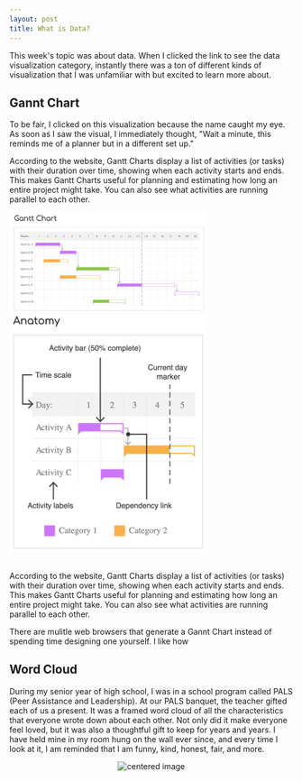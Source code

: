 ```yaml
---
layout: post
title: What is Data?
---
```


This week's topic was about data. When I clicked the link to see the data visualization category, instantly there was a ton of different kinds of visualization that I was unfamiliar with but excited to learn more about. 
<br/>

## Gannt Chart

To be fair, I clicked on this visualization because the name caught my eye. As soon as I saw the visual, I immediately thought, "Wait a minute, this reminds me of a planner but in a different set up." 
<br/>

According to the website, Gantt Charts display a list of activities (or tasks) with their duration over time, showing when each activity starts and ends. This makes Gantt Charts useful for planning and estimating how long an entire project might take. You can also see what activities are running parallel to each other. 
<br/>
<div class="row">
    <div class="column">
        <img src="/gchart.png" width="350" length="250">
    </div>
    <div class="column">  
        <img src="/gchart2.png" width="350" length="250">
    </div>
</div>
<br/>

According to the website, Gantt Charts display a list of activities (or tasks) with their duration over time, showing when each activity starts and ends. This makes Gantt Charts useful for planning and estimating how long an entire project might take. You can also see what activities are running parallel to each other. 
<br/>

There are mulitle web browsers that generate a Gannt Chart instead of spending time designing one yourself. I like how 
<br/>


## Word Cloud

During my senior year of high school, I was in a school program called PALS (Peer Assistance and Leadership). At our PALS banquet, the teacher gifted each of us a present. It was a framed word cloud of all the characteristics that everyone wrote down about each other. Not only did it make everyone feel loved, but it was also a thoughtful gift to keep for years and years. I have held mine in my room hung on the wall ever since, and every time I look at it, I am reminded that I am funny, kind, honest, fair, and more. 
<br/>

<p>
    <center><img src="/pals.png" alt="centered image" width="400" length="400">


